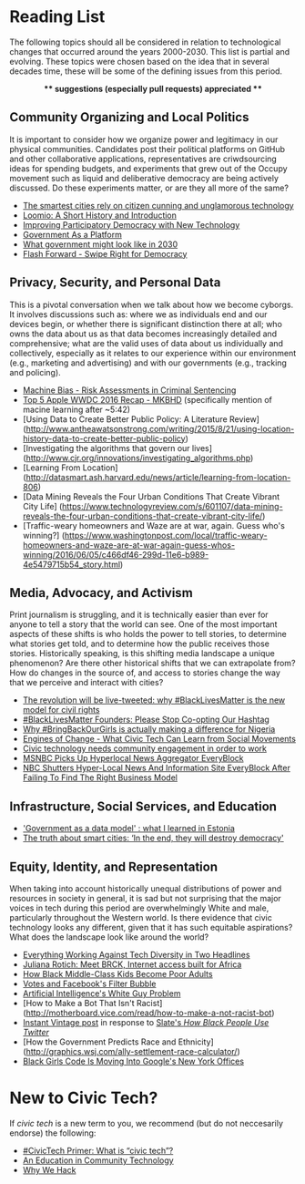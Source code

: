 # Reading List

The following topics should all be considered in relation to technological changes that occurred around the years 2000-2030. This list is partial and evolving. These topics were chosen based on the idea that in several decades time, these will be some of the defining issues from this period.

<p align="center"><strong>** suggestions (especially pull requests) appreciated **</strong></p>

## Community Organizing and Local Politics

It is important to consider how we organize power and legitimacy in our physical communities. Candidates post their political platforms on GitHub and other collaborative applications, representatives are criwdsourcing ideas for spending budgets, and experiments that grew out of the Occupy movement such as liquid and deliberative democracy are being actively discussed. Do these experiments matter, or are they all more of the same?

* [The smartest cities rely on citizen cunning and unglamorous technology](https://www.theguardian.com/cities/2014/dec/22/the-smartest-cities-rely-on-citizen-cunning-and-unglamorous-technology)
* [Loomio: A Short History and Introduction](http://blog.loomio.org/2012/03/20/a-short-history-and-introduction/)
* [Improving Participatory Democracy with New Technology](http://www.participatorybudgeting.org/blog/pb-buzz-improving-participatory-democracy-with-new-technology/)
* [Government As a Platform](http://chimera.labs.oreilly.com/books/1234000000774/ch02.html#government_as_a_platform)
* [What government might look like in 2030](https://gds.blog.gov.uk/2016/05/11/what-government-might-look-like-in-2030/)
* [Flash Forward - Swipe Right for Democracy](http://pca.st/tpKw)

## Privacy, Security, and Personal Data

This is a pivotal conversation when we talk about how we become cyborgs. It involves discussions such as: where we as individuals end and our devices begin, or whether there is significant distinction there at all; who owns the data about us as that data becomes increasingly detailed and comprehensive; what are the valid uses of data about us individually and collectively, especially as it relates to our experience within our environment (e.g., marketing and advertising) and with our governments (e.g., tracking and policing).

* [Machine Bias - Risk Assessments in Criminal Sentencing](https://medium.com/positive-returns/engines-of-change-what-civic-tech-can-learn-from-social-movements-fcd8925e52a1)
* [Top 5 Apple WWDC 2016 Recap - MKBHD](https://youtu.be/Hew1t8XZbPs?t=5m42s) (specifically mention of macine learning after ~5:42)
* [Using Data to Create Better Public Policy: A Literature Review] (http://www.antheawatsonstrong.com/writing/2015/8/21/using-location-history-data-to-create-better-public-policy)
* [Investigating the algorithms that govern our lives] (http://www.cjr.org/innovations/investigating_algorithms.php)
* [Learning From Location] (http://datasmart.ash.harvard.edu/news/article/learning-from-location-806)
* [Data Mining Reveals the Four Urban Conditions That Create Vibrant City Life] (https://www.technologyreview.com/s/601107/data-mining-reveals-the-four-urban-conditions-that-create-vibrant-city-life/)
* [Traffic-weary homeowners and Waze are at war, again. Guess who's winning?] (https://www.washingtonpost.com/local/traffic-weary-homeowners-and-waze-are-at-war-again-guess-whos-winning/2016/06/05/c466df46-299d-11e6-b989-4e5479715b54_story.html)

## Media, Advocacy, and Activism

Print journalism is struggling, and it is technically easier than ever for anyone to tell a story that the world can see. One of the most important aspects of these shifts is who holds the power to tell stories, to determine what stories get told, and to determine how the public receives those stories. Historically speaking, is this shifting media landscape a unique phenomenon? Are there other historical shifts that we can extrapolate from? How do changes in the source of, and access to stories change the way that we perceive and interact with cities?

* [The revolution will be live-tweeted: why #BlackLivesMatter is the new model for civil rights](https://www.theguardian.com/commentisfree/2014/dec/01/black-lives-matter-civil-rights-movement-ferguson)
* [#BlackLivesMatter Founders: Please Stop Co-opting Our Hashtag](http://www.theroot.com/articles/culture/2015/03/_blacklivesmatter_founders_please_stop_co_opting_our_hashtag/)
* [Why #BringBackOurGirls is actually making a difference for Nigeria](http://www.vox.com/2014/5/9/5699210/bringbackourgirls-kony-2012-hashtag-activism-nigeria)
* [Engines of Change - What Civic Tech Can Learn from Social Movements](https://medium.com/positive-returns/engines-of-change-what-civic-tech-can-learn-from-social-movements-fcd8925e52a1)
* [Civic technology needs community engagement in order to work](http://www.knightfoundation.org/blogs/knightblog/2015/4/29/civic-technology-needs-community-engagement-order-work/)
* [MSNBC Picks Up Hyperlocal News Aggregator EveryBlock](http://techcrunch.com/2009/08/17/msnbc-picks-up-hyperlocal-news-aggregator-everyblock/)
* [NBC Shutters Hyper-Local News And Information Site EveryBlock After Failing To Find The Right Business Model](http://techcrunch.com/2013/02/07/nbc-shutters-hyper-local-news-and-information-site-everyblock-after-failing-to-find-the-right-business-model/)

## Infrastructure, Social Services, and Education

* ['Government as a data model' : what I learned in Estonia](https://gds.blog.gov.uk/2013/10/31/government-as-a-data-model-what-i-learned-in-estonia/)
* [The truth about smart cities: ‘In the end, they will destroy democracy'](https://medium.com/positive-returns/engines-of-change-what-civic-tech-can-learn-from-social-movements-fcd8925e52a1)

## Equity, Identity, and Representation

When taking into account historically unequal distributions of power and resources in society in general, it is sad but not surprising that the major voices in tech during this period are overwhelmingly White and male, particularly throughout the Western world. Is there evidence that civic technology looks any different, given that it has such equitable aspirations? What does the landscape look like around the world?

* [Everything Working Against Tech Diversity in Two Headlines](https://web.archive.org/web/20160209132943/http://danilocampos.com/2015/06/everything-working-against-tech-diversity-in-two-headlines/)
* [Juliana Rotich: Meet BRCK, Internet access built for Africa](https://www.ted.com/talks/juliana_rotich_meet_brck_internet_access_built_for_africa)
* [How Black Middle-Class Kids Become Poor Adults](http://www.theatlantic.com/business/archive/2015/01/how-black-middle-class-kids-become-black-lower-class-adults/384613/)
* [Votes and Facebook's Filter Bubble](https://youtu.be/U9vFwaBzER8)
* [Artificial Intelligence's White Guy Problem](http://mobile.nytimes.com/2016/06/26/opinion/sunday/artificial-intelligences-white-guy-problem.html)
* [How to Make a Bot That Isn't Racist] (http://motherboard.vice.com/read/how-to-make-a-not-racist-bot)
* [Instant Vintage post](http://www.innyvinny.com/2010/08/10/oh-slate/) in response to [Slate's *How Black People Use Twitter*](http://www.slate.com/articles/technology/technology/2010/08/how_black_people_use_twitter.html)
* [How the Government Predicts Race and Ethnicity] (http://graphics.wsj.com/ally-settlement-race-calculator/)
* [Black Girls Code Is Moving Into Google's New York Offices](http://www.fastcompany.com/3061354/the-future-of-work/black-girls-code-is-moving-into-googles-new-york-offices)

# New to Civic Tech?

If *civic tech* is a new term to you, we recommend (but do not neccesarily endorse) the following:

* [#CivicTech Primer: What is “civic tech”?](https://medium.com/civic-makers/civictech-primer-what-is-civic-tech-7ea788e766d3)
* [An Education in Community Technology](http://civichall.org/civicist/an-education-in-community-technology/)
* [Why We Hack](https://medium.com/@joshuatauberer/why-we-hack-db430cb1aee0)

## 

